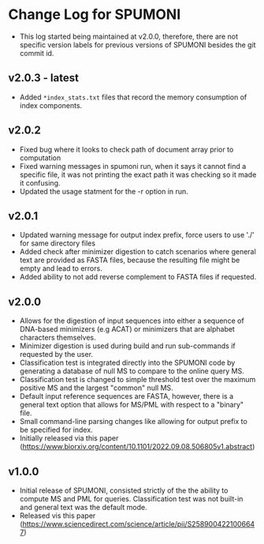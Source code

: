 # Change Log for SPUMONI

- This log started being maintained at v2.0.0, therefore, there are not specific version labels for previous versions of SPUMONI besides the git commit id.

## v2.0.3 - latest
- Added `*index_stats.txt` files that record the memory consumption of index components.

## v2.0.2
- Fixed bug where it looks to check path of document array prior to computation
- Fixed warning messages in spumoni run, when it says it cannot find a specific file, it was not printing the exact 
  path it was checking so it made it confusing.
- Updated the usage statment for the -r option in run.

## v2.0.1
- Updated warning message for output index prefix, force users to use './' for same directory files
- Added check after minimizer digestion to catch scenarios where general text are provided as FASTA files, because the resulting file might be empty and lead to errors.
- Added ability to not add reverse complement to FASTA files if requested.

## v2.0.0 
- Allows for the digestion of input sequences into either a sequence of DNA-based minimizers (e.g ACAT) or minimizers that are alphabet characters themselves.
- Minimizer digestion is used during build and run sub-commands if requested by the user.
- Classification test is integrated directly into the SPUMONI code by generating a database of null MS to compare to the online query MS.
- Classification test is changed to simple threshold test over the maximum positive MS and the largest "common" null MS.
- Default input reference sequences are FASTA, however, there is a general text option that allows for MS/PML with respect to a "binary" file.
- Small command-line parsing changes like allowing for output prefix to be specified for index.
- Initially released via this paper (https://www.biorxiv.org/content/10.1101/2022.09.08.506805v1.abstract)

## v1.0.0
- Initial release of SPUMONI, consisted strictly of the the ability to compute MS and PML for queries. Classification test was not built-in and general text was the default mode.
- Released vis this paper (https://www.sciencedirect.com/science/article/pii/S2589004221006647)
